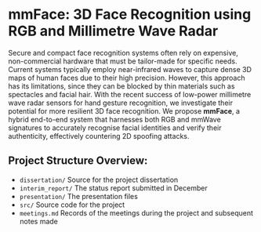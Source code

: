 # mmFace: 3D Face Recognition using RGB and Millimetre Wave Radar

Secure and compact face recognition systems often rely on expensive, non-commercial hardware that must be tailor-made for specific needs. Current systems typically employ near-infrared waves to capture dense 3D maps of human faces due to their high precision. However, this approach has its limitations, since they can be blocked by thin materials such as spectacles and facial hair. With the recent success of low-power millimetre wave radar sensors for hand gesture recognition, we investigate their potential for more resilient 3D face recognition. We propose **mmFace**, a hybrid end-to-end system that harnesses both RGB and mmWave signatures to accurately recognise facial identities and verify their authenticity, effectively countering 2D spoofing attacks.

## Project Structure Overview:

* `dissertation/` Source for the project dissertation
* `interim_report/` The status report submitted in December
* `presentation/` The presentation files
* `src/` Source code for the project
* `meetings.md` Records of the meetings during the project and subsequent notes made